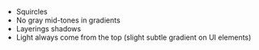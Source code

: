 
- Squircles 
- No gray mid-tones in gradients 
- Layerings shadows
- Light always come from the top (slight subtle gradient on UI elements)

